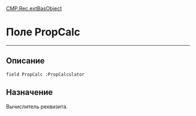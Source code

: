 ﻿---
Link: CMP.Rec.extBasObject.@PropCalc
---

<!---  Навигация
[Имя проекта](#) :
-->
[CMP.Rec.extBasObject](Default)

# Поле PropCalc
---

## Описание

    field PropCalc :PropCalculator

<!--
## Аргументы{#Args}

### Аргумент1

Описание аргумента 1
-->

## Назначение

Вычислитель реквизита.

<!--
## Пример

    PropCalc...
-->

